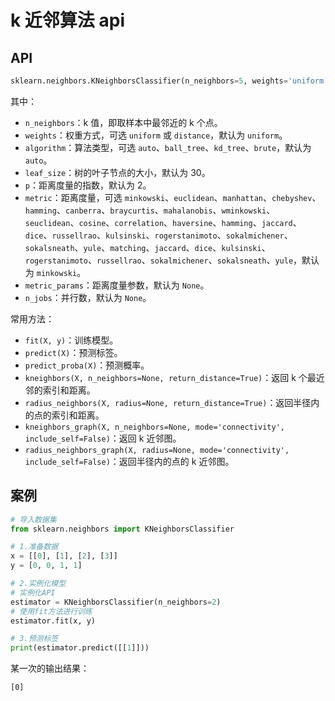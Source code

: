 # k 近邻算法 api

## API

```python
sklearn.neighbors.KNeighborsClassifier(n_neighbors=5, weights='uniform', algorithm='auto', leaf_size=30, p=2, metric='minkowski', metric_params=None, n_jobs=None)
```

其中：

- `n_neighbors`：k 值，即取样本中最邻近的 k 个点。
- `weights`：权重方式，可选 `uniform` 或 `distance`，默认为 `uniform`。
- `algorithm`：算法类型，可选 `auto`、`ball_tree`、`kd_tree`、`brute`，默认为 `auto`。
- `leaf_size`：树的叶子节点的大小，默认为 30。
- `p`：距离度量的指数，默认为 2。
- `metric`：距离度量，可选 `minkowski`、`euclidean`、`manhattan`、`chebyshev`、`hamming`、`canberra`、`braycurtis`、`mahalanobis`、`wminkowski`、`seuclidean`、`cosine`、`correlation`、`haversine`、`hamming`、`jaccard`、`dice`、`russellrao`、`kulsinski`、`rogerstanimoto`、`sokalmichener`、`sokalsneath`、`yule`、`matching`、`jaccard`、`dice`、`kulsinski`、`rogerstanimoto`、`russellrao`、`sokalmichener`、`sokalsneath`、`yule`，默认为 `minkowski`。
- `metric_params`：距离度量参数，默认为 `None`。
- `n_jobs`：并行数，默认为 `None`。

常用方法：

- `fit(X, y)`：训练模型。
- `predict(X)`：预测标签。
- `predict_proba(X)`：预测概率。
- `kneighbors(X, n_neighbors=None, return_distance=True)`：返回 k 个最近邻的索引和距离。
- `radius_neighbors(X, radius=None, return_distance=True)`：返回半径内的点的索引和距离。
- `kneighbors_graph(X, n_neighbors=None, mode='connectivity', include_self=False)`：返回 k 近邻图。
- `radius_neighbors_graph(X, radius=None, mode='connectivity', include_self=False)`：返回半径内的点的 k 近邻图。

## 案例

```python
# 导入数据集
from sklearn.neighbors import KNeighborsClassifier

# 1.准备数据
x = [[0], [1], [2], [3]]
y = [0, 0, 1, 1]

# 2.实例化模型
# 实例化API
estimator = KNeighborsClassifier(n_neighbors=2)
# 使用fit方法进行训练
estimator.fit(x, y)

# 3.预测标签
print(estimator.predict([[1]]))
```

某一次的输出结果：

```shell
[0]
```
